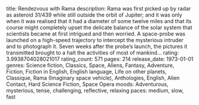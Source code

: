 title: Rendezvous with Rama
description: Rama was first picked up by radar as asteroid 31/439 while still outside the orbit of Jupiter; and it was only when it was realised that it had a diameter of some twelve miles and that its course might completely upset the delicate balance of the solar system that scientists became at first intrigued and then worried. A space-probe was launched on a high-speed trajectory to intercept the mysterious intruder and to photograph it. Seven weeks after the probe’s launch, the pictures it transmitted brought to a halt the activities of most of mankind…
rating: 3.9938704028021017
rating_count: 571
pages: 214
release_date: 1973-01-01
genres: Science fiction, Classics, Space, Aliens, Fantasy, Adventure, Fiction, Fiction in English, English language, Life on other planets, Classique, Rama (Imaginary space vehicle), Anthologies, English, Alien Contact, Hard Science Fiction, Space Opera
moods: Adventurous, mysterious, tense, challenging, reflective, relaxing
paces: medium, slow, fast